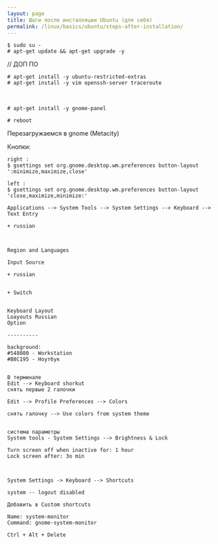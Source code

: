 ```yaml
---
layout: page
title: Шаги после инсталляции Ubuntu (для себя)
permalink: /linux/basics/ubuntu/steps-after-installation/
---
```




    $ sudo su -
    # apt-get update && apt-get upgrade -y

<!--
# apt-get upgrade -y
-->


// ДОП ПО

    # apt-get install -y ubuntu-restricted-extras
    # apt-get install -y vim openssh-server traceroute

<br/>

    # apt-get install -y gnome-panel

<!--

sudo add-apt-repository universe
sudo apt-get update
sudo apt-get install gnome-session-flashback


gsettings set org.gnome.desktop.wm.preferences button-layout ':minimize,maximize,close'
-->


    # reboot

Перезагружаемся в gnome (Metacity)

Кнопки:

    right :
    $ gsettings set org.gnome.desktop.wm.preferences button-layout ':minimize,maximize,close'

    left :
    $ gsettings set org.gnome.desktop.wm.preferences button-layout 'close,maximize,minimize:'


<!--


Если не получится, то поставить dconf из центра загрузки


$ gconf-editor

/Apps->Metacity->general


двойной клик по button_layout


close,minimize,maximize:

на
menu:minimize,maximize,close

-->





    Applications --> System Tools --> System Settings --> Keyboard --> Text Entry

    + russian



    Region and Languages

    Input Source

    + russian


    + Switch


    Keyboard Layout
    Loayouts Russian
    Option

    ----------

    background:
    #548080 - Workstation
    #B8C195 - Ноутбук


    В терминале
    Edit --> Keyboard shorkut
    снять первые 2 галочки

    Edit --> Profile Preferences --> Colors

    снять галочку --> Use colors from system theme


    система параметры
    System tools - System Settings --> Brightness & Lock

    Turn screen off when inactive for: 1 hour
    Lock screen after: 3o min



    System Settings -> Keyboard --> Shortcuts

    system -- logout disabled

    Добавить в Custom shortcuts

    Name: system-monitor
    Command: gnome-system-monitor

    Ctrl + Alt + Delete
